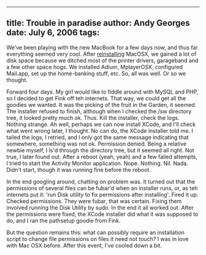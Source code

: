 -----
title:  Trouble in paradise
author: Andy Georges
date: July 6, 2006
tags: 
-----







We've been playing with the new MacBook for a few days now, and thus far
everything seemed very cool. After
[reinstalling](http://www.flickr.com/photos/itkovian/180473242/in/photostream/)
MacOSX, we gained a lot of disk space because we ditched most of the
printer drivers, garageband and a few other space hogs. We installed
Adium, MplayerOSX, configured Mail.app, set up the home-banking stuff,
etc. So, all was well. Or so we thought.


Forward four days. My girl would like to fiddle around with MySQL and
PHP, so I decided to get Fink off teh internets. That way, we could get
all the goodies we wanted. It was the picking of the fruit in the
Garden, it seemed. The installer refused to finish, although when I
checked the /sw directory tree, it looked pretty much ok. Thus. Kill the
installer, check the logs. Nothing strange. Ah well, perhaps we can now
install XCode, and I'll check what went wrong later, I thought. No can
do, the XCode installer told me. I tailed the logs, I retried, and I
only got the same message indicating that somewhere, something was not
ok. Permission denied. Being a relative newbie myself, I ls'd through
the directory tree, but it seemed all right. Not true, I later found
out. After a reboot (yeah, yeah) and a few failed attempts, I tried to
start the Activity Monitor application. Nope. Nothing. Nil. Nada. Didn't
start, though it was running fine before the reboot.


In the end googling around, chatting on 
problem was. It turned out that the permissions of several files can be
fubar'd when an installer runs, or, as teh internets put it: 'run Disk
utility to fix permissions after installing'. Fired it up. Checked
permissions. They were fubar, that was certain. Fixing them involved
running the Disk Utility by sudo. In the end it all worked out. After
the permissions were fixed, the XCode installer did what it was supposed
to do, and I ran the pathsetup goodie from Fink.


But the question remains this: what can possibly require an installation
script to change file permissions on files it need not touch? I was in
love with Mac OSX before. After this event, I've cooled down a bit.




